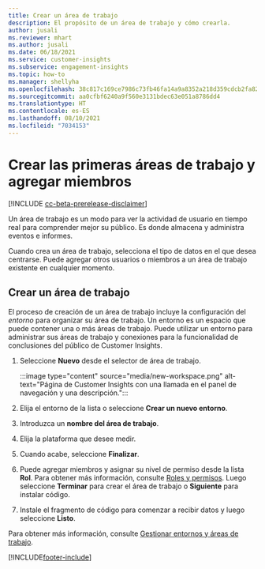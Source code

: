 ```yaml
---
title: Crear un área de trabajo
description: El propósito de un área de trabajo y cómo crearla.
author: jusali
ms.reviewer: mhart
ms.author: jusali
ms.date: 06/18/2021
ms.service: customer-insights
ms.subservice: engagement-insights
ms.topic: how-to
ms.manager: shellyha
ms.openlocfilehash: 38c817c169ce7986c73fb46fa14a9a8352a218d359cdcb2fa822a34303ff5ecc
ms.sourcegitcommit: aa0cfbf6240a9f560e3131bdec63e051a8786dd4
ms.translationtype: HT
ms.contentlocale: es-ES
ms.lasthandoff: 08/10/2021
ms.locfileid: "7034153"
---
```

# <a name="create-the-first-workspaces-and-add-members"></a>Crear las primeras áreas de trabajo y agregar miembros

[!INCLUDE [cc-beta-prerelease-disclaimer](includes/cc-beta-prerelease-disclaimer.md)]

Un área de trabajo es un modo para ver la actividad de usuario en tiempo real para comprender mejor su público. Es donde almacena y administra eventos e informes.

Cuando crea un área de trabajo, selecciona el tipo de datos en el que desea centrarse. Puede agregar otros usuarios o miembros a un área de trabajo existente en cualquier momento. 

## <a name="create-a-workspace"></a>Crear un área de trabajo

El proceso de creación de un área de trabajo incluye la configuración del *entorno* para organizar su área de trabajo. Un entorno es un espacio que puede contener una o más áreas de trabajo. Puede utilizar un entorno para administrar sus áreas de trabajo y conexiones para la funcionalidad de conclusiones del público de Customer Insights.

1. Seleccione **Nuevo** desde el selector de área de trabajo.

   :::image type="content" source="media/new-workspace.png" alt-text="Página de Customer Insights con una llamada en el panel de navegación y una descripción.":::

1. Elija el entorno de la lista o seleccione **Crear un nuevo entorno**.
1. Introduzca un **nombre del área de trabajo**.
1. Elija la plataforma que desee medir.
1. Cuando acabe, seleccione **Finalizar**. 
1. Puede agregar miembros y asignar su nivel de permiso desde la lista **Rol**. Para obtener más información, consulte [Roles y permisos](user-roles.md). Luego seleccione **Terminar** para crear el área de trabajo o **Siguiente** para instalar código.
1. Instale el fragmento de código para comenzar a recibir datos y luego seleccione **Listo**.

Para obtener más información, consulte [Gestionar entornos y áreas de trabajo](manage-environments-workspaces.md).

[!INCLUDE[footer-include](../includes/footer-banner.md)]
